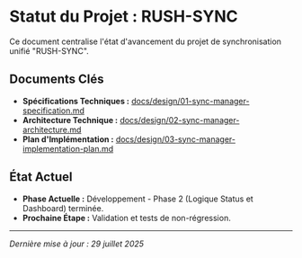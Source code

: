 # Statut du Projet : RUSH-SYNC

Ce document centralise l'état d'avancement du projet de synchronisation unifié "RUSH-SYNC".

## Documents Clés

*   **Spécifications Techniques :** [docs/design/01-sync-manager-specification.md](./design/01-sync-manager-specification.md)
*   **Architecture Technique :** [docs/design/02-sync-manager-architecture.md](./design/02-sync-manager-architecture.md)
*   **Plan d'Implémentation :** [docs/design/03-sync-manager-implementation-plan.md](./design/03-sync-manager-implementation-plan.md)

## État Actuel

*   **Phase Actuelle :** Développement - Phase 2 (Logique Status et Dashboard) terminée.
*   **Prochaine Étape :** Validation et tests de non-régression.

---
*Dernière mise à jour : 29 juillet 2025*